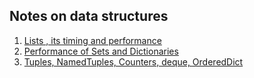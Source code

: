 ## Notes on data structures

1. [Lists , its timing and performance](https://github.com/srikanthadya/intro_self_driving/blob/master/data_structures/lists_timing_and_performance.ipynb)
2. [Performance of Sets and Dictionaries](https://github.com/srikanthadya/intro_self_driving/blob/master/data_structures/performance_of_sets_and_dictionaries.ipynb)
3. [Tuples, NamedTuples, Counters, deque, OrderedDict](https://github.com/srikanthadya/intro_self_driving/blob/master/data_structures/other_data_structures.ipynb)

